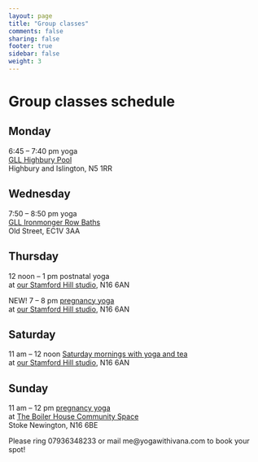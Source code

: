 ```yaml
---
layout: page
title: "Group classes"
comments: false
sharing: false
footer: true
sidebar: false
weight: 3
---
```


<div>

<h1>Group classes schedule</h1>

<h2>Monday</h2>

<p>6:45 – 7:40 pm yoga<br/><a href="http://www.better.org.uk/leisure/highbury#/">
GLL Highbury Pool</a><br/>
Highbury and Islington, N5 1RR</p>

<h2>Wednesday</h2>

<p>7:50 – 8:50 pm yoga<br/><a href="http://www.better.org.uk/leisure/ironmonger-row-baths#carousel0" target="_blank">
GLL Ironmonger Row Baths</a>
<br/>Old Street, EC1V 3AA</p>

<h2>Thursday</h2>

<p>12 noon – 1 pm postnatal yoga<br/>
at <a href="https://www.google.com/maps/place/Yoga+with+Ivana/@51.57656,-0.061476,17z/data=!3m1!4b1!4m2!3m1!1s0x48761c47a16c9833:0x63290ee9190cbacb?hl=en-GB">
our Stamford Hill studio</a>, N16 6AN</p> 

<p>NEW! 7 – 8 pm <a href="../antenatal-yoga-classes-in-stoke-newington/">pregnancy yoga</a></br> at
<a href="https://www.google.com/maps/place/Yoga+with+Ivana/@51.57656,-0.061476,17z/data=!3m1!4b1!4m2!3m1!1s0x48761c47a16c9833:0x63290ee9190cbacb?hl=en-GB">
our Stamford Hill studio</a>, N16 6AN</p>


<h2>Saturday</h2>

<p>11 am – 12 noon <a href="../yoga-stamford-hill-springfield-park/">
Saturday mornings with yoga and tea</a><br/>
at <a href="https://www.google.com/maps/place/Yoga+with+Ivana/@51.57656,-0.061476,17z/data=!3m1!4b1!4m2!3m1!1s0x48761c47a16c9833:0x63290ee9190cbacb?hl=en-GB">
our Stamford Hill studio</a>, N16 6AN</p> 

<h2>Sunday</h2>

<p>11 am – 12 pm <a href="../antenatal-yoga-classes-in-stoke-newington/">pregnancy yoga</a>
</br>at <a href="http://n16boilerhouse.com/about/">The Boiler House Community Space</a></br>Stoke Newington, N16 6BE</p>

<p>Please ring 07936348233 or mail me@yogawithivana.com to book your spot!</p>

</div>
